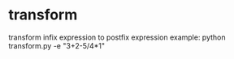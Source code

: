 transform
=========

transform infix expression to postfix expression
example:
python transform.py -e "3+2-5/4*1"
